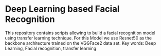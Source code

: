 # Deep Learning based Facial Recognition
This repository contains scripts allowing to build a facial recognition model using transfer learning technique.
For this Model we use Resnet50 as the backbone architecture trained on the VGGFace2 data set.
Key words: Deep Learning, Facial recognition, transfer learning
